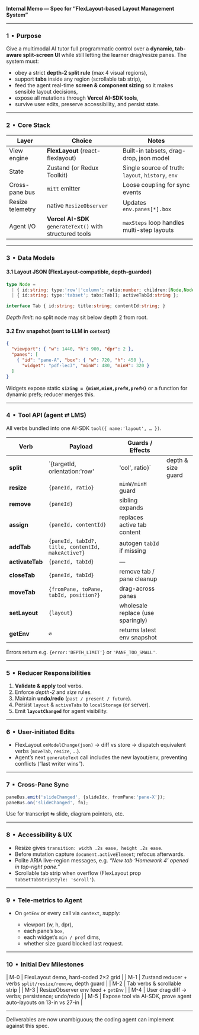 **Internal Memo — Spec for “FlexLayout-based Layout Management System”**

---

### 1  ▪  Purpose

Give a multimodal AI tutor full programmatic control over a **dynamic, tab-aware split-screen UI** while still letting the learner drag/resize panes.  The system must:

* obey a strict **depth-2 split rule** (max 4 visual regions),
* support **tabs** inside any region (scrollable tab strip),
* feed the agent real-time **screen & component sizing** so it makes sensible layout decisions,
* expose all mutations through **Vercel AI-SDK tools**,
* survive user edits, preserve accessibility, and persist state.

---

### 2  ▪  Core Stack

| Layer            | Choice                                                   | Notes                                              |
| ---------------- | -------------------------------------------------------- | -------------------------------------------------- |
| View engine      | **FlexLayout** (react-flexlayout)                        | Built-in tabsets, drag-drop, json model            |
| State            | Zustand (or Redux Toolkit)                               | Single source of truth: `layout`, `history`, `env` |
| Cross-pane bus   | `mitt` emitter                                           | Loose coupling for sync events                     |
| Resize telemetry | native `ResizeObserver`                                  | Updates `env.panes[*].box`                         |
| Agent I/O        | **Vercel AI-SDK** `generateText()` with structured tools | `maxSteps` loop handles multi-step layouts         |

---

### 3  ▪  Data Models

#### 3.1  Layout JSON (FlexLayout-compatible, depth-guarded)

```ts
type Node =
  | { id:string; type:'row'|'column'; ratio:number; children:[Node,Node] }   // split node
  | { id:string; type:'tabset'; tabs:Tab[]; activeTabId:string };           // leaf

interface Tab { id:string; title:string; contentId:string; }
```

*Depth limit*: no split node may sit below depth 2 from root.

#### 3.2  Env snapshot (sent to LLM in `context`)

```json
{
  "viewport": { "w": 1440, "h": 900, "dpr": 2 },
  "panes": [
    { "id": "pane-A", "box": { "w": 720, "h": 450 },
      "widget": "pdf-lec3", "minW": 480, "minH": 320 }
  ]
}
```

Widgets expose static **`sizing = {minW,minH,prefW,prefH}`** or a function for dynamic prefs; reducer merges this.

---

### 4  ▪  Tool API (agent ⇄ LMS)

All verbs bundled into one AI-SDK `tool({ name:'layout', … })`.

| Verb            | Payload                                           | Guards / Effects                  |                    |
| --------------- | ------------------------------------------------- | --------------------------------- | ------------------ |
| **split**       | \`{targetId, orientation:'row'                    | 'col', ratio}\`                   | depth & size guard |
| **resize**      | `{paneId, ratio}`                                 | `minW/minH` guard                 |                    |
| **remove**      | `{paneId}`                                        | sibling expands                   |                    |
| **assign**      | `{paneId, contentId}`                             | replaces active tab content       |                    |
| **addTab**      | `{paneId, tabId?, title, contentId, makeActive?}` | autogen `tabId` if missing        |                    |
| **activateTab** | `{paneId, tabId}`                                 | —                                 |                    |
| **closeTab**    | `{paneId, tabId}`                                 | remove tab / pane cleanup         |                    |
| **moveTab**     | `{fromPane, toPane, tabId, position?}`            | drag-across panes                 |                    |
| **setLayout**   | `{layout}`                                        | wholesale replace (use sparingly) |                    |
| **getEnv**      | `∅`                                               | returns latest env snapshot       |                    |

Errors return e.g. `{error:'DEPTH_LIMIT'}` or `'PANE_TOO_SMALL'`.

---

### 5  ▪  Reducer Responsibilities

1. **Validate & apply** tool verbs.
2. Enforce *depth-2* and *size* rules.
3. Maintain **undo/redo** (`past / present / future`).
4. Persist `layout` & `activeTabs` to `localStorage` (or server).
5. Emit **`layoutChanged`** for agent visibility.

---

### 6  ▪  User-initiated Edits

* FlexLayout `onModelChange(json)` → diff vs store → dispatch equivalent verbs (`moveTab`, `resize`, …).
* Agent’s next `generateText` call includes the new layout/env, preventing conflicts (“last writer wins”).

---

### 7  ▪  Cross-Pane Sync

```ts
paneBus.emit('slideChanged', {slideIdx, fromPane:'pane-X'});
paneBus.on('slideChanged', fn);
```

Use for transcript ⇆ slide, diagram pointers, etc.

---

### 8  ▪  Accessibility & UX

* Resize gives `transition: width .2s ease, height .2s ease`.
* Before mutation capture `document.activeElement`; refocus afterwards.
* Polite ARIA live-region messages, e.g. *“New tab ‘Homework 4’ opened in top-right pane.”*
* Scrollable tab strip when overflow (FlexLayout prop `tabSetTabStripStyle: 'scroll'`).

---

### 9  ▪  Tele-metrics to Agent

* On `getEnv` or every call via `context`, supply:

  * viewport (w, h, dpr),
  * each pane’s `box`,
  * each widget’s `min / pref` dims,
  * whether size guard blocked last request.

---

### 10  ▪  Initial Dev Milestones

\| M-0 | FlexLayout demo, hard-coded 2×2 grid |
\| M-1 | Zustand reducer + verbs `split/resize/remove`, depth guard |
\| M-2 | Tab verbs & scrollable strip |
\| M-3 | ResizeObserver env feed + `getEnv` |
\| M-4 | User drag diff → verbs; persistence; undo/redo |
\| M-5 | Expose tool via AI-SDK, prove agent auto-layouts on 13-in vs 27-in |

---

Deliverables are now unambiguous; the coding agent can implement against this spec.
